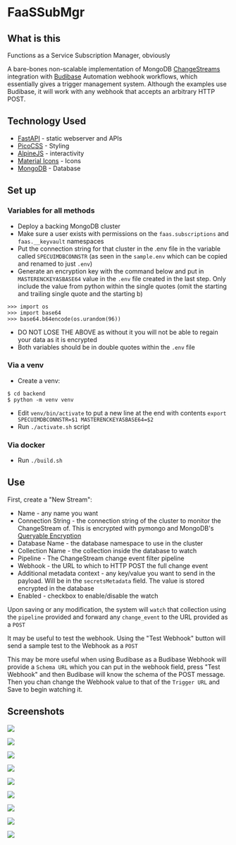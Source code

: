 # FaaSSubMgr

## What is this

Functions as a Service Subscription Manager, obviously

A bare-bones non-scalable implementation of MongoDB [ChangeStreams](https://www.mongodb.com/docs/manual/changeStreams/) integration with [Budibase](https://budibase.com/product/#automate) Automation webhook workflows, which essentially gives a trigger management system. Although the examples use Budibase, it will work with any webhook that accepts an arbitrary HTTP POST.

## Technology Used
* [FastAPI](https://fastapi.tiangolo.com/) - static webserver and APIs
* [PicoCSS](https://picocss.com/) - Styling
* [AlpineJS](https://alpinejs.dev/) - interactivity
* [Material Icons](https://fonts.google.com/icons) - Icons
* [MongoDB](https://www.mongodb.com/) - Database

## Set up
### Variables for all methods
* Deploy a backing MongoDB cluster
* Make sure a user exists with permissions on the `faas.subscriptions` and `faas.__keyvault` namespaces
* Put the connection string for that cluster in the .env file in the variable called `SPECUIMDBCONNSTR` (as seen in the `sample.env` which can be copied and renamed to just `.env`)
* Generate an encryption key with the command below and put in `MASTERENCKEYASBASE64` value in the `.env` file created in the last step. Only include the value from python within the single quotes (omit the starting and trailing single quote and the starting b)
```
>>> import os
>>> import base64
>>> base64.b64encode(os.urandom(96))
```
* DO NOT LOSE THE ABOVE as without it you will not be able to regain your data as it is encrypted
* Both variables should be in double quotes within the `.env` file

### Via a venv
* Create a venv:
```
$ cd backend
$ python -m venv venv
```
* Edit `venv/bin/activate` to put a new line at the end with contents `export SPECUIMDBCONNSTR=$1 MASTERENCKEYASBASE64=$2`
* Run `./activate.sh` script

### Via docker
* Run `./build.sh`

## Use
First, create a "New Stream":
* Name - any name you want
* Connection String - the connection string of the cluster to monitor the ChangeStream of. This is encrypted with pymongo and MongoDB's [Queryable Encryption](https://www.mongodb.com/docs/manual/core/queryable-encryption/)
* Database Name - the database namespace to use in the cluster
* Collection Name - the collection inside the database to watch
* Pipeline - The ChangeStream change event filter pipeline
* Webhook - the URL to which to HTTP POST the full change event
* Additional metadata context - any key/value you want to send in the payload. Will be in the `secretsMetadata` field. The value is stored encrypted in the database
* Enabled - checkbox to enable/disable the watch

Upon saving or any modification, the system will `watch` that collection using the `pipeline` provided and forward any `change_event` to the URL provided as a `POST`

It may be useful to test the webhook. Using the "Test Webhook" button will send a sample test to the Webhook as a `POST`

This may be more useful when using Budibase as a Budibase Webhook will provide a `Schema URL` which you can put in the webhook field, press "Test Webhook" and then Budibase will know the schema of the POST message. Then you chan change the Webhook value to that of the `Trigger URL` and Save to begin watching it.

## Screenshots

![](/screenshots/ss01.png)

![](/screenshots/ss02.png)

![](/screenshots/ss02_alt.png)

![](/screenshots/ss03.png)

![](/screenshots/ss04.png)

![](/screenshots/miniscaletest.gif)

![](/screenshots/ss05.png)

![](/screenshots/ss07.png)

![](/screenshots/ss06.png)